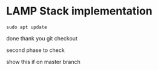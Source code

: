 # LAMP Stack implementation

`sudo apt update`


done
 thank you
 git
 checkout

 second phase to check

show this if on master branch  